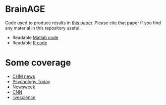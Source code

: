 # BrainAGE
Code used to produce results in [this paper](https://www.tandfonline.com/doi/abs/10.1080/13554794.2020.1731553). Please cite that paper if you find any material in this repository useful.
- Readable [Matlab code](https://github.com/nadluru/BrainAGE/blob/master/Neurocase_YMR_Matlab.html)
- Readable [R code](https://github.com/nadluru/BrainAGE/blob/master/Neurocase_YMR_R.html)

# Some coverage
- [CHM news](https://centerhealthyminds.org/news/brain-scans-link-meditation-to-slower-brain-aging-in-advanced-meditator)
- [Psychology Today](https://www.psychologytoday.com/us/blog/the-athletes-way/202003/what-can-buddhist-monk-teach-us-about-panic-and-the-brain)
- [Newsweek](https://www.newsweek.com/daily-meditation-protect-brain-aging-study-buddhist-monk-brain-1493947)
- [CNN](https://www.cnn.com/2020/03/20/health/meditation-slows-brain-age-trnd-wellness/index.html)
- [livescience](https://www.livescience.com/buddhist-monk-meditation-brain.html)
